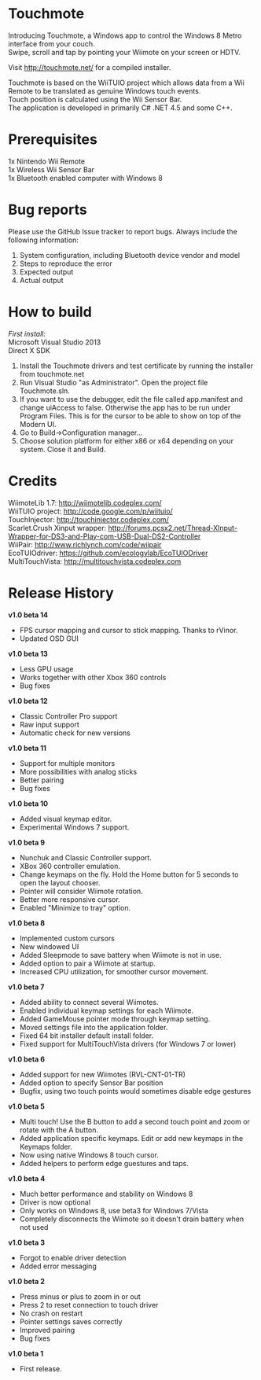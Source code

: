 Touchmote
==============
Introducing Touchmote, a Windows app to control the Windows 8 Metro interface from your couch.<br />
Swipe, scroll and tap by pointing your Wiimote on your screen or HDTV.

Visit http://touchmote.net/ for a compiled installer.

Touchmote is based on the WiiTUIO project which allows data from a Wii Remote to be translated as genuine Windows touch events.<br />
Touch position is calculated using the Wii Sensor Bar.<br />
The application is developed in primarily C# .NET 4.5 and some C++.

Prerequisites
==============
1x Nintendo Wii Remote<br />
1x Wireless Wii Sensor Bar<br />
1x Bluetooth enabled computer with Windows 8

Bug reports
==============
Please use the GitHub Issue tracker to report bugs. Always include the following information:<br />
1. System configuration, including Bluetooth device vendor and model<br />
2. Steps to reproduce the error<br />
3. Expected output<br />
4. Actual output<br />

How to build
==============
*First install:*<br />
Microsoft Visual Studio 2013<br />
Direct X SDK

1. Install the Touchmote drivers and test certificate by running the installer from touchmote.net<br />
2. Run Visual Studio "as Administrator". Open the project file Touchmote.sln. <br />
3. If you want to use the debugger, edit the file called app.manifest and change uiAccess to false. Otherwise the app has to be run under Program Files. This is for the cursor to be able to show on top of the Modern UI.<br />
4. Go to Build->Configuration manager...<br />
5. Choose solution platform for either x86 or x64 depending on your system. Close it and Build.<br />

Credits
==============
WiimoteLib 1.7:  	http://wiimotelib.codeplex.com/<br />
WiiTUIO project:	http://code.google.com/p/wiituio/<br />
TouchInjector:	  http://touchinjector.codeplex.com/<br />
Scarlet.Crush Xinput wrapper:   http://forums.pcsx2.net/Thread-XInput-Wrapper-for-DS3-and-Play-com-USB-Dual-DS2-Controller<br />
WiiPair:  				http://www.richlynch.com/code/wiipair<br />
EcoTUIOdriver:    https://github.com/ecologylab/EcoTUIODriver<br />
MultiTouchVista:  http://multitouchvista.codeplex.com<br />

Release History
==============

**v1.0 beta 14**<br />
- FPS cursor mapping and cursor to stick mapping. Thanks to rVinor.
- Updated OSD GUI

**v1.0 beta 13**<br />
- Less GPU usage
- Works together with other Xbox 360 controls
- Bug fixes

**v1.0 beta 12**<br />
- Classic Controller Pro support
- Raw input support
- Automatic check for new versions

**v1.0 beta 11**<br />
- Support for multiple monitors
- More possibilities with analog sticks
- Better pairing
- Bug fixes

**v1.0 beta 10**<br />
- Added visual keymap editor.
- Experimental Windows 7 support.

**v1.0 beta 9**<br />
- Nunchuk and Classic Controller support.
- XBox 360 controller emulation.
- Change keymaps on the fly. Hold the Home button for 5 seconds to open the layout chooser.
- Pointer will consider Wiimote rotation.
- Better more responsive cursor.
- Enabled "Minimize to tray" option.

**v1.0 beta 8**<br />
- Implemented custom cursors
- New windowed UI
- Added Sleepmode to save battery when Wiimote is not in use.
- Added option to pair a Wiimote at startup.
- Increased CPU utilization, for smoother cursor movement.

**v1.0 beta 7**<br />
- Added ability to connect several Wiimotes.
- Enabled individual keymap settings for each Wiimote.
- Added GameMouse pointer mode through keymap setting.
- Moved settings file into the application folder.
- Fixed 64 bit installer default install folder.
- Fixed support for MultiTouchVista drivers (for Windows 7 or lower)

**v1.0 beta 6**<br />
- Added support for new Wiimotes (RVL-CNT-01-TR)
- Added option to specify Sensor Bar position
- Bugfix, using two touch points would sometimes disable edge gestures

**v1.0 beta 5**<br />
- Multi touch! Use the B button to add a second touch point and zoom or rotate with the A button.
- Added application specific keymaps. Edit or add new keymaps in the Keymaps folder.
- Now using native Windows 8 touch cursor.
- Added helpers to perform edge guestures and taps.

**v1.0 beta 4**<br />
- Much better performance and stability on Windows 8
- Driver is now optional
- Only works on Windows 8, use beta3 for Windows 7/Vista
- Completely disconnects the Wiimote so it doesn't drain battery when not used

**v1.0 beta 3**<br />
- Forgot to enable driver detection
- Added error messaging

**v1.0 beta 2**<br />
- Press minus or plus to zoom in or out
- Press 2 to reset connection to touch driver
- No crash on restart
- Pointer settings saves correctly
- Improved pairing
- Bug fixes

**v1.0 beta 1**<br />
- First release.
